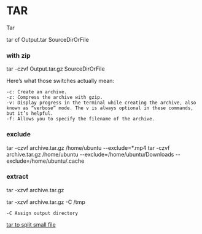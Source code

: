 # TAR

Tar

tar cf Output.tar SourceDirOrFile

### with zip

tar -czvf Output.tar.gz SourceDirOrFile

Here’s what those switches actually mean:

```
-c: Create an archive.
-z: Compress the archive with gzip.
-v: Display progress in the terminal while creating the archive, also known as “verbose” mode. The v is always optional in these commands, but it’s helpful.
-f: Allows you to specify the filename of the archive.

```

### exclude

tar -czvf archive.tar.gz /home/ubuntu --exclude=*.mp4
tar -czvf archive.tar.gz /home/ubuntu --exclude=/home/ubuntu/Downloads --exclude=/home/ubuntu/.cache

### extract

tar -xzvf archive.tar.gz

tar -xzvf archive.tar.gz -C /tmp

```
-C Assign output directory

```

[tar to split small file](TAR%20d008387d83e64f769242a160cd9e062e/tar%20to%20split%20small%20file%2021879c30bd384563a450ee8613c8a2d3.md)